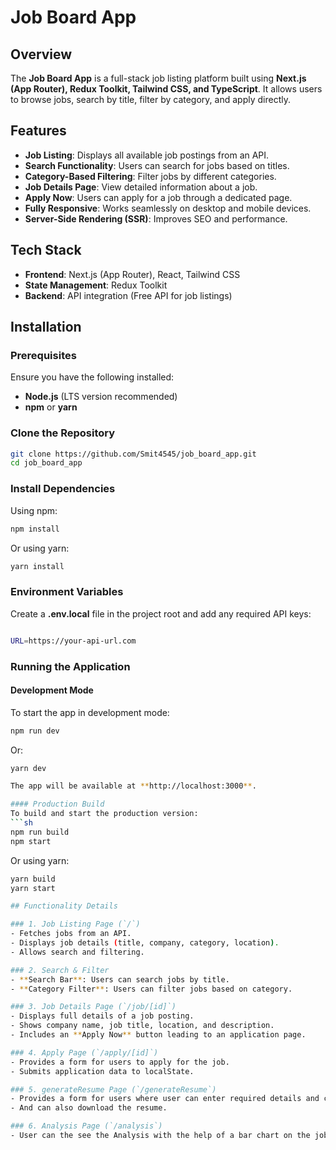 # Job Board App

## Overview
The **Job Board App** is a full-stack job listing platform built using **Next.js (App Router), Redux Toolkit, Tailwind CSS, and TypeScript**. It allows users to browse jobs, search by title, filter by category, and apply directly.

## Features
- **Job Listing**: Displays all available job postings from an API.
- **Search Functionality**: Users can search for jobs based on titles.
- **Category-Based Filtering**: Filter jobs by different categories.
- **Job Details Page**: View detailed information about a job.
- **Apply Now**: Users can apply for a job through a dedicated page.
- **Fully Responsive**: Works seamlessly on desktop and mobile devices.
- **Server-Side Rendering (SSR)**: Improves SEO and performance.

## Tech Stack
- **Frontend**: Next.js (App Router), React, Tailwind CSS
- **State Management**: Redux Toolkit
- **Backend**: API integration (Free API for job listings)

## Installation

### Prerequisites
Ensure you have the following installed:
- **Node.js** (LTS version recommended)
- **npm** or **yarn**

### Clone the Repository
```sh
git clone https://github.com/Smit4545/job_board_app.git
cd job_board_app
```

### Install Dependencies
Using npm:
```sh
npm install
```
Or using yarn:
```sh
yarn install
```

### Environment Variables
Create a **.env.local** file in the project root and add any required API keys:
```sh

URL=https://your-api-url.com
```

### Running the Application

#### Development Mode
To start the app in development mode:
```sh
npm run dev
```
Or:
```sh
yarn dev

The app will be available at **http://localhost:3000**.

#### Production Build
To build and start the production version:
```sh
npm run build
npm start
```
Or using yarn:
```sh
yarn build
yarn start

## Functionality Details

### 1. Job Listing Page (`/`)
- Fetches jobs from an API.
- Displays job details (title, company, category, location).
- Allows search and filtering.

### 2. Search & Filter
- **Search Bar**: Users can search jobs by title.
- **Category Filter**: Users can filter jobs based on category.

### 3. Job Details Page (`/job/[id]`)
- Displays full details of a job posting.
- Shows company name, job title, location, and description.
- Includes an **Apply Now** button leading to an application page.

### 4. Apply Page (`/apply/[id]`)
- Provides a form for users to apply for the job.
- Submits application data to localState.

### 5. generateResume Page (`/generateResume`)
- Provides a form for users where user can enter required details and can generate resume.
- And can also download the resume.

### 6. Analysis Page (`/analysis`)
- User can the see the Analysis with the help of a bar chart on the job count based based on the filters applied.
